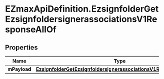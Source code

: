 # EZmaxApiDefinition.EzsignfolderGetEzsignfoldersignerassociationsV1ResponseAllOf

## Properties

Name | Type | Description | Notes
------------ | ------------- | ------------- | -------------
**mPayload** | [**EzsignfolderGetEzsignfoldersignerassociationsV1ResponseMPayload**](EzsignfolderGetEzsignfoldersignerassociationsV1ResponseMPayload.md) |  | 


